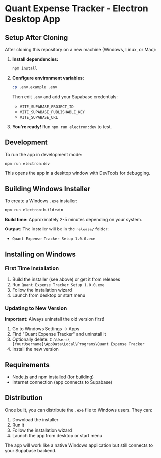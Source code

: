 # Quant Expense Tracker - Electron Desktop App

## Setup After Cloning

After cloning this repository on a new machine (Windows, Linux, or Mac):

1. **Install dependencies:**
   ```bash
   npm install
   ```

2. **Configure environment variables:**
   ```bash
   cp .env.example .env
   ```
   Then edit `.env` and add your Supabase credentials:
   - `VITE_SUPABASE_PROJECT_ID`
   - `VITE_SUPABASE_PUBLISHABLE_KEY`
   - `VITE_SUPABASE_URL`

3. **You're ready!** Run `npm run electron:dev` to test.

## Development

To run the app in development mode:

```bash
npm run electron:dev
```

This opens the app in a desktop window with DevTools for debugging.

## Building Windows Installer

To create a Windows `.exe` installer:

```bash
npm run electron:build:win
```

**Build time:** Approximately 2-5 minutes depending on your system.

**Output:** The installer will be in the `release/` folder:
- `Quant Expense Tracker Setup 1.0.0.exe`

## Installing on Windows

### First Time Installation
1. Build the installer (see above) or get it from releases
2. Run `Quant Expense Tracker Setup 1.0.0.exe`
3. Follow the installation wizard
4. Launch from desktop or start menu

### Updating to New Version
**Important:** Always uninstall the old version first!

1. Go to Windows Settings → Apps
2. Find "Quant Expense Tracker" and uninstall it
3. Optionally delete: `C:\Users\[YourUsername]\AppData\Local\Programs\Quant Expense Tracker`
4. Install the new version

## Requirements

- Node.js and npm installed (for building)
- Internet connection (app connects to Supabase)

## Distribution

Once built, you can distribute the `.exe` file to Windows users. They can:
1. Download the installer
2. Run it
3. Follow the installation wizard
4. Launch the app from desktop or start menu

The app will work like a native Windows application but still connects to your Supabase backend.
